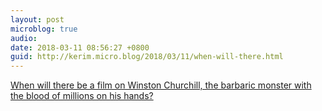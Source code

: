 ```yaml
---
layout: post
microblog: true
audio: 
date: 2018-03-11 08:56:27 +0800
guid: http://kerim.micro.blog/2018/03/11/when-will-there.html
---
```

[When will there be a film on Winston Churchill, the barbaric monster with the blood of millions on his hands?](https://www.thestar.com/opinion/star-columnists/2018/03/09/when-will-there-be-a-film-on-winston-churchill-the-barbaric-monster-with-the-blood-of-millions-on-his-hands.html) 
